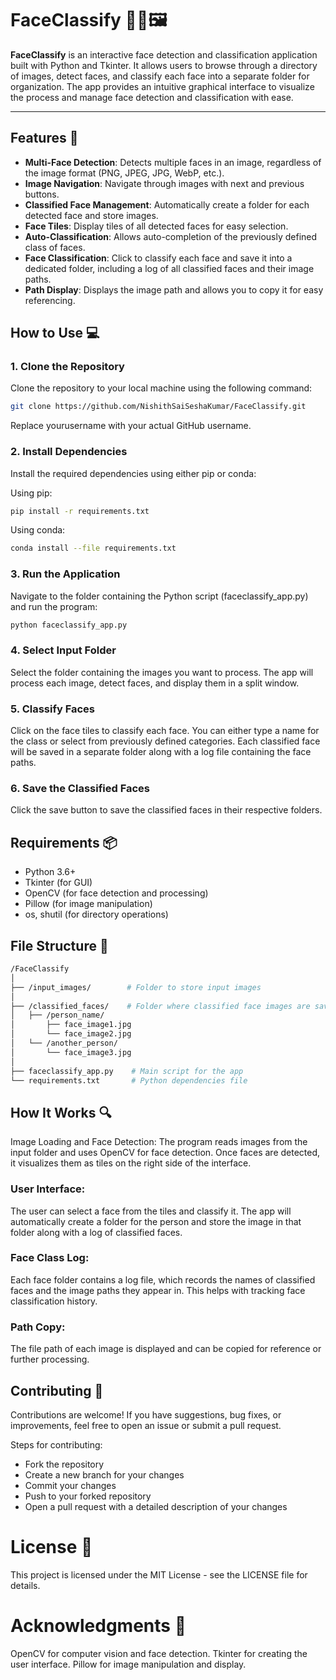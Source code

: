 # FaceClassify 🧑‍💻🖼️

**FaceClassify** is an interactive face detection and classification application built with Python and Tkinter. It allows users to browse through a directory of images, detect faces, and classify each face into a separate folder for organization. The app provides an intuitive graphical interface to visualize the process and manage face detection and classification with ease.

---

## Features 🎯

- **Multi-Face Detection**: Detects multiple faces in an image, regardless of the image format (PNG, JPEG, JPG, WebP, etc.).
- **Image Navigation**: Navigate through images with next and previous buttons.
- **Classified Face Management**: Automatically create a folder for each detected face and store images.
- **Face Tiles**: Display tiles of all detected faces for easy selection.
- **Auto-Classification**: Allows auto-completion of the previously defined class of faces.
- **Face Classification**: Click to classify each face and save it into a dedicated folder, including a log of all classified faces and their image paths.
- **Path Display**: Displays the image path and allows you to copy it for easy referencing.

## How to Use 💻


### 1. Clone the Repository

Clone the repository to your local machine using the following command:

```bash
git clone https://github.com/NishithSaiSeshaKumar/FaceClassify.git
```
Replace yourusername with your actual GitHub username.

### 2. Install Dependencies
Install the required dependencies using either pip or conda:

Using pip:


```Bash
pip install -r requirements.txt
```
Using conda:



```Bash
conda install --file requirements.txt
```
### 3. Run the Application
Navigate to the folder containing the Python script (faceclassify_app.py) and run the program:



```Bash
python faceclassify_app.py
```
### 4. Select Input Folder
Select the folder containing the images you want to process. The app will process each image, detect faces, and display them in a split window.

### 5. Classify Faces
Click on the face tiles to classify each face. You can either type a name for the class or select from previously defined categories. Each classified face will be saved in a separate folder along with a log file containing the face paths.

### 6. Save the Classified Faces
Click the save button to save the classified faces in their respective folders.


## Requirements 📦
* Python 3.6+
* Tkinter (for GUI)
* OpenCV (for face detection and processing)
* Pillow (for image manipulation)
* os, shutil (for directory operations)

## File Structure 📂
```bash
/FaceClassify
│
├── /input_images/        # Folder to store input images
│
├── /classified_faces/    # Folder where classified face images are saved
│   ├── /person_name/
│       ├── face_image1.jpg
│       └── face_image2.jpg
│   └── /another_person/
│       └── face_image3.jpg
│
├── faceclassify_app.py    # Main script for the app
└── requirements.txt       # Python dependencies file
```
## How It Works 🔍
Image Loading and Face Detection:
The program reads images from the input folder and uses OpenCV for face detection. Once faces are detected, it visualizes them as tiles on the right side of the interface.

### User Interface:
The user can select a face from the tiles and classify it. The app will automatically create a folder for the person and store the image in that folder along with a log of classified faces.

### Face Class Log:
Each face folder contains a log file, which records the names of classified faces and the image paths they appear in. This helps with tracking face classification history.

### Path Copy:
The file path of each image is displayed and can be copied for reference or further processing.

## Contributing 🤝
Contributions are welcome! If you have suggestions, bug fixes, or improvements, feel free to open an issue or submit a pull request.

Steps for contributing:
  * Fork the repository
   * Create a new branch for your changes
   * Commit your changes
  * Push to your forked repository
  * Open a pull request with a detailed description of your changes
# License 📜
   This project is licensed under the MIT License - see the LICENSE file for details.

# Acknowledgments 🙏
OpenCV for computer vision and face detection.
Tkinter for creating the user interface.
Pillow for image manipulation and display.
